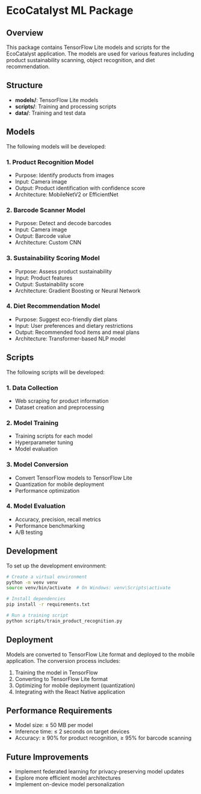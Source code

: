 # EcoCatalyst ML Package

## Overview
This package contains TensorFlow Lite models and scripts for the EcoCatalyst application. The models are used for various features including product sustainability scanning, object recognition, and diet recommendation.

## Structure
- **models/**: TensorFlow Lite models
- **scripts/**: Training and processing scripts
- **data/**: Training and test data

## Models
The following models will be developed:

### 1. Product Recognition Model
- Purpose: Identify products from images
- Input: Camera image
- Output: Product identification with confidence score
- Architecture: MobileNetV2 or EfficientNet

### 2. Barcode Scanner Model
- Purpose: Detect and decode barcodes
- Input: Camera image
- Output: Barcode value
- Architecture: Custom CNN

### 3. Sustainability Scoring Model
- Purpose: Assess product sustainability
- Input: Product features
- Output: Sustainability score
- Architecture: Gradient Boosting or Neural Network

### 4. Diet Recommendation Model
- Purpose: Suggest eco-friendly diet plans
- Input: User preferences and dietary restrictions
- Output: Recommended food items and meal plans
- Architecture: Transformer-based NLP model

## Scripts
The following scripts will be developed:

### 1. Data Collection
- Web scraping for product information
- Dataset creation and preprocessing

### 2. Model Training
- Training scripts for each model
- Hyperparameter tuning
- Model evaluation

### 3. Model Conversion
- Convert TensorFlow models to TensorFlow Lite
- Quantization for mobile deployment
- Performance optimization

### 4. Model Evaluation
- Accuracy, precision, recall metrics
- Performance benchmarking
- A/B testing

## Development
To set up the development environment:

```bash
# Create a virtual environment
python -m venv venv
source venv/bin/activate  # On Windows: venv\Scripts\activate

# Install dependencies
pip install -r requirements.txt

# Run a training script
python scripts/train_product_recognition.py
```

## Deployment
Models are converted to TensorFlow Lite format and deployed to the mobile application. The conversion process includes:

1. Training the model in TensorFlow
2. Converting to TensorFlow Lite format
3. Optimizing for mobile deployment (quantization)
4. Integrating with the React Native application

## Performance Requirements
- Model size: ≤ 50 MB per model
- Inference time: ≤ 2 seconds on target devices
- Accuracy: ≥ 90% for product recognition, ≥ 95% for barcode scanning

## Future Improvements
- Implement federated learning for privacy-preserving model updates
- Explore more efficient model architectures
- Implement on-device model personalization
